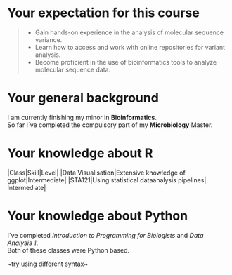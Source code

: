 # Your expectation for this course
>* Gain hands-on experience in the analysis of molecular sequence variance.
>* Learn how to access and work with online repositories for variant analysis.
>* Become proficient in the use of bioinformatics tools to analyze molecular sequence data.
  
# Your general background
I am currently finishing my minor in **Bioinformatics**. <br/>
So far I´ve completed the compulsory part of my **Microbiology** Master.

# Your knowledge about R
|Class|Skill|Level|
|Data Visualisation|Extensive knowledge of ggplot|Intermediate|
|STA121|Using statistical dataanalysis pipelines| Intermediate|

# Your knowledge about Python
I´ve completed *Introduction to Programming for Biologists* and *Data Analysis 1*. <br/>
Both of these classes were Python based.

~try using different syntax~

